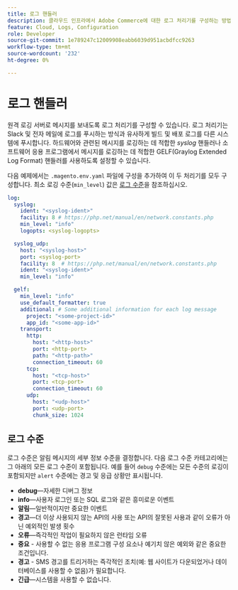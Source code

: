 ```yaml
---
title: 로그 핸들러
description: 클라우드 인프라에서 Adobe Commerce에 대한 로그 처리기를 구성하는 방법에 대해 알아봅니다.
feature: Cloud, Logs, Configuration
role: Developer
source-git-commit: 1e789247c12009908eabb6039d951acbdfcc9263
workflow-type: tm+mt
source-wordcount: '232'
ht-degree: 0%

---
```


# 로그 핸들러

원격 로깅 서버로 메시지를 보내도록 로그 처리기를 구성할 수 있습니다. 로그 처리기는 Slack 및 전자 메일에 로그를 푸시하는 방식과 유사하게 빌드 및 배포 로그를 다른 시스템에 푸시합니다. 하드웨어와 관련된 메시지를 로깅하는 데 적합한 _syslog_ 핸들러나 소프트웨어 응용 프로그램에서 메시지를 로깅하는 데 적합한 GELF(Graylog Extended Log Format) 핸들러를 사용하도록 설정할 수 있습니다.

다음 예제에서는 `.magento.env.yaml` 파일에 구성을 추가하여 이 두 처리기를 모두 구성합니다. 최소 로깅 수준(`min_level`) 값은 [로그 수준](#log-levels)을 참조하십시오.

```yaml
log:
  syslog:
    ident: "<syslog-ident>"
    facility: 8 # https://php.net/manual/en/network.constants.php
    min_level: "info"
    logopts: <syslog-logopts>

  syslog_udp:
    host: "<syslog-host>"
    port: <syslog-port>
    facility: 8  # https://php.net/manual/en/network.constants.php
    ident: "<syslog-ident>"
    min_level: "info"

  gelf:
    min_level: "info"
    use_default_formatter: true
    additional: # Some additional information for each log message
      project: "<some-project-id>"
      app_id: "<some-app-id>"
    transport:
      http:
        host: "<http-host>"
        port: <http-port>
        path: "<http-path>"
        connection_timeout: 60
      tcp:
        host: "<tcp-host>"
        port: <tcp-port>
        connection_timeout: 60
      udp:
        host: "<udp-host>"
        port: <udp-port>
        chunk_size: 1024
```

## 로그 수준

로그 수준은 알림 메시지의 세부 정보 수준을 결정합니다. 다음 로그 수준 카테고리에는 그 아래의 모든 로그 수준이 포함됩니다. 예를 들어 `debug` 수준에는 모든 수준의 로깅이 포함되지만 `alert` 수준에는 경고 및 응급 상황만 표시됩니다.

- **debug**—자세한 디버그 정보
- **info**—사용자 로그인 또는 SQL 로그와 같은 흥미로운 이벤트
- **알림**—일반적이지만 중요한 이벤트
- **경고**—더 이상 사용되지 않는 API의 사용 또는 API의 잘못된 사용과 같이 오류가 아닌 예외적인 발생 횟수
- **오류**—즉각적인 작업이 필요하지 않은 런타임 오류
- **중요** - 사용할 수 없는 응용 프로그램 구성 요소나 예기치 않은 예외와 같은 중요한 조건입니다.
- **경고** - SMS 경고를 트리거하는 즉각적인 조치(예: 웹 사이트가 다운되었거나 데이터베이스를 사용할 수 없음)가 필요합니다.
- **긴급**—시스템을 사용할 수 없습니다.
